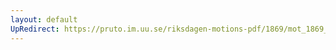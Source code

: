 ```yaml
---
layout: default
UpRedirect: https://pruto.im.uu.se/riksdagen-motions-pdf/1869/mot_1869__fk__33/mot_1869__fk__33-001.pdf
---
```


